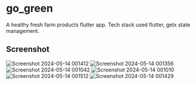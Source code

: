 # go_green

A healthy fresh farm products flutter app.
Tech stack used flutter, getx state management.

## Screenshot


![Screenshot 2024-05-14 001412](https://github.com/GisoreB/go_green/assets/144854877/70f3af1b-c9eb-4f8f-ac3f-0ddc8a6704d5)
![Screenshot 2024-05-14 001356](https://github.com/GisoreB/go_green/assets/144854877/4f3daad7-06ef-4e86-8cfb-eaf67d08ffc5)
![Screenshot 2024-05-14 001042](https://github.com/GisoreB/go_green/assets/144854877/94c64c98-f10c-47bb-8257-932b4e874119)
![Screenshot 2024-05-14 001010](https://github.com/GisoreB/go_green/assets/144854877/0f3dca69-75a6-4f25-b25b-f20adae85c5c)
![Screenshot 2024-05-14 001512](https://github.com/GisoreB/go_green/assets/144854877/7573bcf7-ae49-428e-91ff-baa4008a6ee8)
![Screenshot 2024-05-14 001429](https://github.com/GisoreB/go_green/assets/144854877/84df950a-b3b4-4904-b18c-22b1d6b33ea8)
